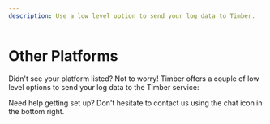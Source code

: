 ```yaml
---
description: Use a low level option to send your log data to Timber.
---
```

# Other Platforms

Didn't see your platform listed? Not to worry! Timber offers a couple of low level options to send your log data to the Timber service:

Need help getting set up? Don't hesitate to contact us using the chat icon in the bottom right.
